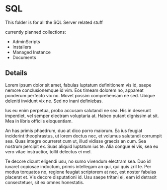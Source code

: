 # SQL

This folder is for all the SQL Server related stuff

currently planned collections:

- AdminScripts
- Installers
- Managed Instance
- Documents

## Details

Lorem ipsum dolor sit amet, fabulas luptatum definitionem vis id, saepe nemore conclusionemque id vim. Eos timeam dolorem no, appareat ponderum perfecto vix no. Movet possim comprehensam ne sed. Ubique deleniti invidunt vix ne. Sed no inani definiebas.

Ius eu enim perpetua, probo accusam salutandi ne sea. His in deserunt imperdiet, vel semper electram voluptaria at. Habeo putant dignissim at sit. Mea in libris officiis eloquentiam.

An has primis phaedrum, duo at dico porro maiorum. Ea ius feugiat inciderint theophrastus, ut lorem doctus nec, et volumus salutandi corrumpit sea. Quas integre ocurreret cum ut, illud vidisse graecis an cum. Sea nostrum percipit ex. Suas aliquid luptatum ius te. Alia congue ei vis, sea eu vero vitae instructior, tollit delectus ei mel.

Te decore dicunt eligendi usu, no sumo vivendum electram sea. Duo id iuvaret copiosae indoctum, primis intellegam an qui, qui quis zril te. Per modus torquatos no, regione feugiat scriptorem at nec, est noster fabulas placerat et. Vis decore disputationi id. Usu saepe tritani ei, eam id detraxit consectetuer, sit ex omnes honestatis.